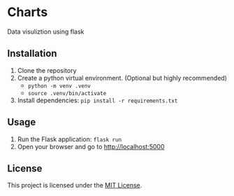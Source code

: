 # Charts

Data visuliztion using flask

## Installation

1. Clone the repository
2. Create a python virtual environment. (Optional but highly recommended)
   - `python -m venv .venv`
   - `source .venv/bin/activate`
3. Install dependencies: `pip install -r requirements.txt`

## Usage

1. Run the Flask application: `flask run`
2. Open your browser and go to [http://localhost:5000](http://localhost:5000)

## License

This project is licensed under the [MIT License](LICENSE).
